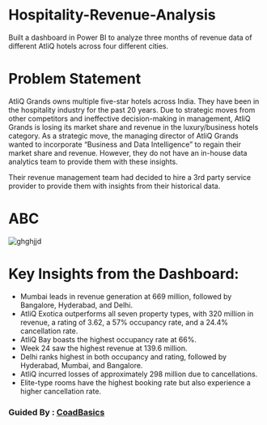 # Hospitality-Revenue-Analysis
Built a dashboard in Power BI to analyze three months of revenue data of different AtliQ hotels across four different cities.

# Problem Statement
AtliQ Grands owns multiple five-star hotels across India. They have been in the hospitality industry for the past 20 years. Due to strategic moves from other competitors and ineffective decision-making in management, AtliQ Grands is losing its market share and revenue in the luxury/business hotels category. As a strategic move, the managing director of AtliQ Grands wanted to incorporate “Business and Data Intelligence” to regain their market share and revenue. However, they do not have an in-house data analytics team to provide them with these insights.

Their revenue management team had decided to hire a 3rd party service provider to provide them with insights from their historical data.

# ABC
![ghghjjd](https://github.com/Raee14/Hospitality-Revenue-Analysis/blob/main/Hospitality%20Dashboard.pbix)

# Key Insights from the Dashboard:
- Mumbai leads in revenue generation at 669 million, followed by Bangalore, Hyderabad, and Delhi.
- AtliQ Exotica outperforms all seven property types, with 320 million in revenue, a rating of 3.62, a 57% occupancy rate, and a 24.4% cancellation rate.
- AtliQ Bay boasts the highest occupancy rate at 66%.
- Week 24 saw the highest revenue at 139.6 million.
- Delhi ranks highest in both occupancy and rating, followed by Hyderabad, Mumbai, and Bangalore.
- AtliQ incurred losses of approximately 298 million due to cancellations.
- Elite-type rooms have the highest booking rate but also experience a higher cancellation rate.

### Guided By : [CoadBasics](https://youtu.be/tT4V7zguCnc?si=Of5AkfjiRCR8tk4E)
